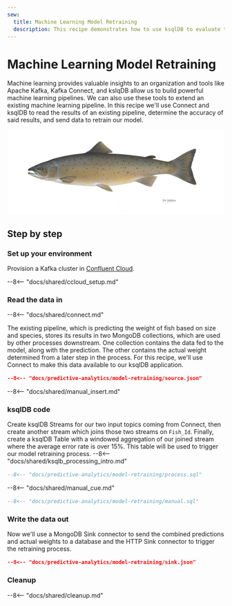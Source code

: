 ```yaml
---
sew:
  title: Machine Learning Model Retraining
  description: This recipe demonstrates how to use ksqlDB to evaluate the predictions of a machine learning model and send data to retrain the model when needed.
---
```


# Machine Learning Model Retraining

Machine learning provides valuable insights to an organization and tools like Apache Kafka, Kafka Connect, and kslqDB allow us to build powerful machine learning pipelines. We can also use these tools to extend an existing machine learning pipeline. In this recipe we'll use Connect and ksqlDB to read the results of an existing pipeline, determine the accuracy of said results, and send data to retrain our model.

![inventory](../../img/atlantic-salmon.jpg)

## Step by step

### Set up your environment

Provision a Kafka cluster in [Confluent Cloud](https://www.confluent.io/confluent-cloud/tryfree/?utm_source=github&utm_medium=ksqldb_recipes&utm_campaign=inventory).

--8<-- "docs/shared/ccloud_setup.md"

### Read the data in

--8<-- "docs/shared/connect.md"

The existing pipeline, which is predicting the weight of fish based on size and species, stores its results in two MongoDB collections, which are used by other processes downstream. One collection contains the data fed to the model, along with the prediction. The other contains the actual weight determined from a later step in the process. For this recipe, we'll use Connect to make this data available to our ksqlDB application.

```json
--8<-- "docs/predictive-analytics/model-retraining/source.json"
```

--8<-- "docs/shared/manual_insert.md"

### ksqlDB code

Create ksqlDB Streams for our two input topics coming from Connect, then create another stream which joins those two streams on `Fish_Id`. Finally, create a ksqlDB Table with a windowed aggregation of our joined stream where the average error rate is over 15%. This table will be used to trigger our model retraining process.
--8<-- "docs/shared/ksqlb_processing_intro.md"

```sql
--8<-- "docs/predictive-analytics/model-retraining/process.sql"
```

--8<-- "docs/shared/manual_cue.md"

```sql
--8<-- "docs/predictive-analytics/model-retraining/manual.sql"
```

### Write the data out

Now we'll use a MongoDB Sink connector to send the combined predictions and actual weights to a database and the HTTP Sink connector to trigger the retraining process.

```json
--8<-- "docs/predictive-analytics/model-retraining/sink.json"
```

### Cleanup

--8<-- "docs/shared/cleanup.md"
